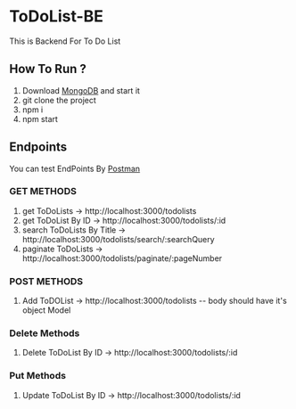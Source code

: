 # ToDoList-BE
This is Backend For To Do List

## How To Run ?
1. Download [MongoDB](https://www.mongodb.com/download-center/community/releases) and start it
2. git clone the project
3. npm i
4. npm start

## Endpoints

You can test EndPoints By [Postman](https://www.postman.com/downloads/)

### GET METHODS
1. get ToDoLists ->  http://localhost:3000/todolists
2. get ToDoList By ID -> http://localhost:3000/todolists/:id
3. search ToDoLists By Title -> http://localhost:3000/todolists/search/:searchQuery
4. paginate ToDoLists -> http://localhost:3000/todolists/paginate/:pageNumber

### POST METHODS
1. Add ToDOList -> http://localhost:3000/todolists  -- body should have it's object Model

### Delete Methods
1. Delete ToDoList By ID -> http://localhost:3000/todolists/:id

### Put Methods
1. Update ToDoList By ID -> http://localhost:3000/todolists/:id
   
   

